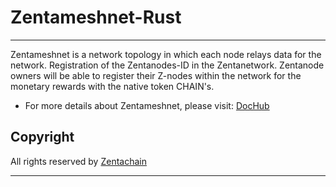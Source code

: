# Zentameshnet-Rust
---------
Zentameshnet is a network topology in which each node relays data for the network. Registration of the Zentanodes-ID in the Zentanetwork.
Zentanode owners will be able to register their Z-nodes within the network for the monetary rewards with the native token CHAIN's.

* For more details about Zentameshnet, please visit: [DocHub](https://docs.zentachain.io/zentamesh)

 ## Copyright
All rights reserved by [Zentachain](https://zentachain.io/)

---
